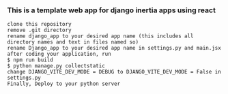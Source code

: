 <h3>
This is a template web app for django inertia apps using react
</h3>

````
clone this repository
remove .git directory
rename django_app to your desired app name (this includes all directory names and text in files named so)
rename Django_app to your desired app name in settings.py and main.jsx
after coding your application, run 
$ npm run build
$ python manage.py collectstatic
change DJANGO_VITE_DEV_MODE = DEBUG to DJANGO_VITE_DEV_MODE = False in settings.py
Finally, Deploy to your python server
````